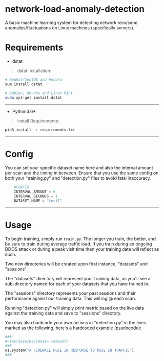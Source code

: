 # network-load-anomaly-detection
A basic machine learning system for detecting network recv/send anomalies/fluctuations on Linux machines (specifically servers).

# Requirements
- dstat
> dstat installation:
```sh
# RedHat/CentOS and Fedora
yum install dstat

# Debian, Ubuntu and Linux Mint
sudo apt-get install dstat
```
-------------------
- Python3.6+
> Install Requirements:

```sh
pip3 install -r requirements.txt
```
-----------------------
# Config
You can set your specific dataset name here
and also the interval amount per scan and the timing in between. 
Ensure that you use the same config on both your "training.py" and "detection.py"
files to avoid fatal inaccuracy.

```py
    #CONFIG
    INTERVAL_AMOUNT = 6
    INTERVAL_SECONDS = 1
    DATASET_NAME = "test1"
```
-----------------------
# Usage
To begin training, simply run `train.py`.
The longer you train, the better, and be sure to train during average traffic load.
If you train during an ongoing DDOS attack or during a peak visit time then your training data will reflect as such.

Two new directories will be created upon first instance, "datasets" and "sessions".

The "datasets" directory will represent your training data, as you'll see a sub-directory named for each of your datasets
that you have trained to.

The "sessions" directory represents your past sessions and their performance against our training data. This will log @ each scan.

Running "detection.py" will simply print metric based on the live data against the training data and save to "sessions" directory.

You may also hardcode your own actions in "detection.py" in the lines marked as the following, here's a hardcoded example (psudocode):
```py
###
#<Increase/Decrease> <Amount>
###
os.system("A FIREWALL RULE IN RESPONSE TO RISE IN TRAFFIC")
###
```



